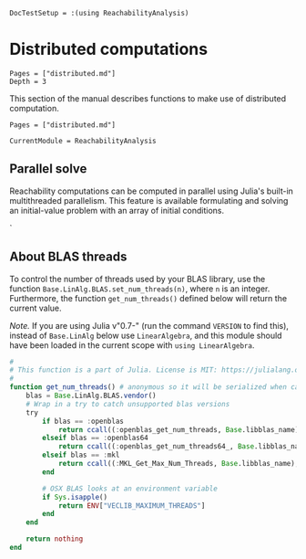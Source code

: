 ```@meta
DocTestSetup = :(using ReachabilityAnalysis)
```

# Distributed computations

```@contents
Pages = ["distributed.md"]
Depth = 3
```

This section of the manual describes functions to make use of distributed computation.

```@contents
Pages = ["distributed.md"]
```

```@meta
CurrentModule = ReachabilityAnalysis
```

## Parallel solve

Reachability computations can be computed in parallel using Julia's built-in
multithreaded parallelism. This feature is available formulating and solving
an initial-value problem with an array of initial conditions.

`

## About BLAS threads

To control the number of threads used by your BLAS library, use the function
`Base.LinAlg.BLAS.set_num_threads(n)`, where `n` is an integer. Furthermore,
the function `get_num_threads()` defined below will return the current value.

*Note.* If you are using Julia v"0.7-" (run the command `VERSION` to find this),
instead of `Base.LinAlg` below use `LinearAlgebra`, and this module should have
been loaded in the current scope with `using LinearAlgebra`.

```julia
#
# This function is a part of Julia. License is MIT: https://julialang.org/license
#
function get_num_threads() # anonymous so it will be serialized when called
    blas = Base.LinAlg.BLAS.vendor()
    # Wrap in a try to catch unsupported blas versions
    try
        if blas == :openblas
            return ccall((:openblas_get_num_threads, Base.libblas_name), Cint, ())
        elseif blas == :openblas64
            return ccall((:openblas_get_num_threads64_, Base.libblas_name), Cint, ())
        elseif blas == :mkl
            return ccall((:MKL_Get_Max_Num_Threads, Base.libblas_name), Cint, ())
        end

        # OSX BLAS looks at an environment variable
        if Sys.isapple()
            return ENV["VECLIB_MAXIMUM_THREADS"]
        end
    end

    return nothing
end
```
